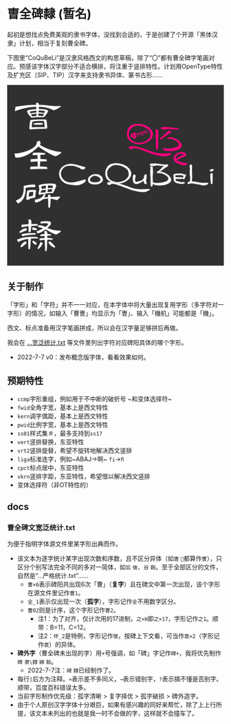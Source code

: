 # 曺全碑隸 (暂名)
起初是想找点免费美观的隶书字体，没找到合适的，于是创建了个开源「黑体汉隶」计划，相当于复刻曹全碑。

下图里“CoQuBeLi”是汉隶风格西文的构思草稿，除了“〇”都有曹全碑字笔画对应。预感该字体汉字部分不适合横排，将注重于竖排特性。计划用OpenType特性及扩充区〔SIP、TIP〕汉字来支持隶书异体、篆书古形……

![曹全碑隶](CoQuBeLi.png)

## 关于制作
「字形」和「字符」并不一一对应，在本字体中将大量出现复用字形（多字符对一字形）的情况，如输入「曹曺」均显示为「曺」、输入「機机」可能都是「機」。

西文、标点准备用汉字笔画拼成，所以会在汉字量足够拼后再做。

我会在 […宽泛统计.txt](docs/曹全碑文宽泛统计.txt) 等文件里列出字符对应碑阳具体的哪个字形。

- 2022-7-7 v0：发布概念版字体，看看效果如何。

## 预期特性
- `ccmp`字形重组，例如用于不中断的破折号 ~和变体选择符~
- `fwid`全角字宽，基本上是西文特性
- `kern`调字偶距，基本上是西文特性
- `pwid`比例字宽，基本上是西文特性
- `ss01`样式集＃，最多支持到`ss17`
- `vert`竖排替换，东亚特性
- `vrt2`竖排旋替，希望不旋转地解决西文竖排
- `liga`标准连字，例如~ABAJ→啊~ `f​i`→`ﬁ`
- `cpct`标点居中，东亚特性
- `vkrn`竖排字距，东亚特性，希望借以解决西文竖排
- 变体选择符（非OT特性的）
<!--
- `aalt`Access All Alternates
- `calt`Contextual Alternates
- `dlig`Discretionary Ligatures
- `halt`Alternate Half Widths
- `hist`
- `mark`
- `palt`Proportional Alternate Widths
- `vhal`Alternate Vertical Half Metrics
- `hwid`半角字宽
- `vpal`Proportional Alternate Vertical Metrics
-->

## docs

### 曹全碑文宽泛统计.txt
为便于指明字体源文件里某字形出典而作。
- 该文本为逐字统计某字出现次数和序数，且不区分异体（如`曺` `𣍘`都算作`曹`），只区分个别写法完全不同的多对一简体，如`后` `後`、`谷` `穀`。至于全部区分的文件，自然是“…严格统计.txt”……
  - `曹×6`表示碑阳共出现6次「曹」（**复字**）且在碑文中第一次出现，该个字形在源文件里记作`曹1`。
  - `全_1`表示仅出现一次（**孤字**），字形记作`全`不用数字区分。
  - `曹02`则是计序，这个字形记作`曹2`。
    - 注1：为了对齐，仅计次用的17进制，`之×H`即`之×17`，字形记作`之1`。顺带：B=11，C=12。
    - 注2：`怀_2`是特例，字形记作`懷`，按碑上下文看，可当作`褱×2`（字形记作`褱`）的异体。
- **碑外字**（曹全碑未出现的字）用`+`号强调，如「碑」字记作`碑+`，我将优先制作`碑` `隶\隸` `綿` `飴`。
    - 2022-7-7注：`碑` `隸`已经制作了。
- 每行`|`后方为注释。`≈`表示差不多同义，`→`表示错别字，`?`表示搞不懂是否别字。顺带，百度百科错误太多。
- 当前字形制作优先级：孤字清晰 > 复字择优 > 孤字破损 > 碑外造字。
- 由于个人原创汉字字体十分艰巨，如果有感兴趣的同好来帮忙，除了上上行所提，该文本未列出的也就是我一时不会做的字，这样就不会撞车了。